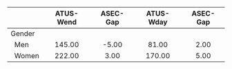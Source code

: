 
|                      |    ATUS-Wend |     ASEC-Gap |    ATUS-Wday |     ASEC-Gap |
| -------------------- | :----------: | :----------: | :----------: | :----------: |
| Gender               |              |              |              |              |
| &nbsp;&nbsp;Men      |       145.00 |        -5.00 |        81.00 |         2.00 |
| &nbsp;&nbsp;Women    |       222.00 |         3.00 |       170.00 |         5.00 |

